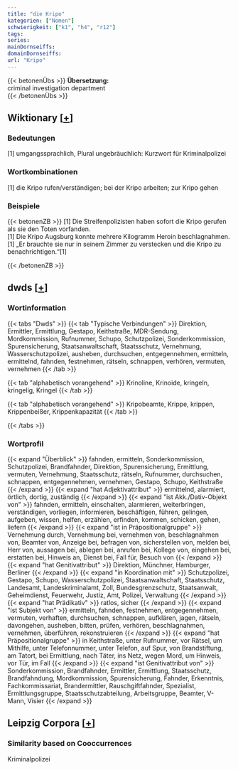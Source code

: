 ```yaml
---
title: "die Kripo"
kategorien: ["Nomen"]
schwierigkeit: ["k1", "h4", "r12"]
tags:
series:
mainDornseiffs:
domainDornseiffs:
url: "Kripo"
---
```


{{< betonenÜbs >}}
**Übersetzung:**  
criminal investigation department  
{{< /betonenÜbs >}}

## Wiktionary [[+](https://de.wiktionary.org/wiki/Kripo)]

### Bedeutungen
[1] umgangssprachlich, Plural ungebräuchlich: Kurzwort für Kriminalpolizei  

### Wortkombinationen
[1] die Kripo rufen/verständigen; bei der Kripo arbeiten; zur Kripo gehen  

### Beispiele
{{< betonenZB >}}
[1] Die Streifenpolizisten haben sofort die Kripo gerufen als sie den Toten vorfanden.  
[1] Die Kripo Augsburg konnte mehrere Kilogramm Heroin beschlagnahmen.  
[1] „Er brauchte sie nur in seinem Zimmer zu verstecken und die Kripo zu benachrichtigen.“[1]  

{{< /betonenZB >}}


## dwds [[+](https://www.dwds.de/wb/Kripo)]

### Wortinformation
{{< tabs "Dwds" >}}
{{< tab "Typische Verbindungen" >}}
Direktion, Ermittler, Ermittlung, Gestapo, Keithstraße, MDR-Sendung, Mordkommission, Rufnummer, Schupo, Schutzpolizei, Sonderkommission, Spurensicherung, Staatsanwaltschaft, Staatsschutz, Vernehmung, Wasserschutzpolizei, ausheben, durchsuchen, entgegennehmen, ermitteln, ermittelnd, fahnden, festnehmen, rätseln, schnappen, verhören, vermuten, vernehmen
{{< /tab >}}

{{< tab "alphabetisch vorangehend" >}}
Krinoline, Krinoide, kringeln, kringelig, Kringel
{{< /tab >}}

{{< tab "alphabetisch vorangehend" >}}
Kripobeamte, Krippe, krippen, Krippenbeißer, Krippenkapazität
{{< /tab >}}

{{< /tabs >}}

### Wortprofil
{{< expand "Überblick" >}} fahnden, ermitteln, Sonderkommission, Schutzpolizei, Brandfahnder, Direktion, Spurensicherung, Ermittlung, vermuten, Vernehmung, Staatsschutz, rätseln, Rufnummer, durchsuchen, schnappen, entgegennehmen, vernehmen, Gestapo, Schupo, Keithstraße {{< /expand >}}
{{< expand "hat Adjektivattribut" >}} ermittelnd, alarmiert, örtlich, dortig, zuständig {{< /expand >}}
{{< expand "ist Akk./Dativ-Objekt von" >}} fahnden, ermitteln, einschalten, alarmieren, weiterbringen, verständigen, vorliegen, informieren, beschäftigen, führen, gelingen, aufgeben, wissen, helfen, erzählen, erfinden, kommen, schicken, gehen, liefern {{< /expand >}}
{{< expand "ist in Präpositionalgruppe" >}} Vernehmung durch, Vernehmung bei, vernehmen von, beschlagnahmen von, Beamter von, Anzeige bei, befragen von, sicherstellen von, melden bei, Herr von, aussagen bei, ablegen bei, anrufen bei, Kollege von, eingehen bei, erstatten bei, Hinweis an, Dienst bei, Fall für, Besuch von {{< /expand >}}
{{< expand "hat Genitivattribut" >}} Direktion, Münchner, Hamburger, Berliner {{< /expand >}}
{{< expand "in Koordination mit" >}} Schutzpolizei, Gestapo, Schupo, Wasserschutzpolizei, Staatsanwaltschaft, Staatsschutz, Landesamt, Landeskriminalamt, Zoll, Bundesgrenzschutz, Staatsanwalt, Geheimdienst, Feuerwehr, Justiz, Amt, Polizei, Verwaltung {{< /expand >}}
{{< expand "hat Prädikativ" >}} ratlos, sicher {{< /expand >}}
{{< expand "ist Subjekt von" >}} ermitteln, fahnden, festnehmen, entgegennehmen, vermuten, verhaften, durchsuchen, schnappen, aufklären, jagen, rätseln, davongehen, ausheben, bitten, prüfen, verhören, beschlagnahmen, vernehmen, überführen, rekonstruieren {{< /expand >}}
{{< expand "hat Präpositionalgruppe" >}} in Keithstraße, unter Rufnummer, vor Rätsel, um Mithilfe, unter Telefonnummer, unter Telefon, auf Spur, von Brandstiftung, am Tatort, bei Ermittlung, nach Täter, ins Netz, wegen Mord, um Hinweis, vor Tür, im Fall {{< /expand >}}
{{< expand "ist Genitivattribut von" >}} Sonderkommission, Brandfahnder, Ermittler, Ermittlung, Staatsschutz, Brandfahndung, Mordkommission, Spurensicherung, Fahnder, Erkenntnis, Fachkommissariat, Brandermittler, Rauschgiftfahnder, Spezialist, Ermittlungsgruppe, Staatsschutzabteilung, Arbeitsgruppe, Beamter, V-Mann, Visier {{< /expand >}}

## Leipzig Corpora [[+](https://corpora.uni-leipzig.de/en/res?word=Kripo&corpusId=deu_newscrawl-public_2018)]


### Similarity based on Cooccurrences
Kriminalpolizei

